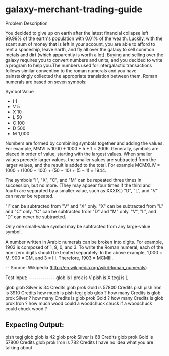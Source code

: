 # galaxy-merchant-trading-guide

Problem Description

You decided to give up on earth after the latest financial collapse left 99.99% of the earth's population with 0.01% of the wealth. Luckily, with the scant sum of money that is left in your account, you are able to afford to rent a spaceship, leave earth, and fly all over the galaxy to sell common metals and dirt (which apparently is worth a lot). Buying and selling over the galaxy requires you to convert numbers and units, and you decided to write a program to help you.The numbers used for intergalactic transactions follows similar convention to the roman numerals and you have painstakingly collected the appropriate translation between them. Roman numerals are based on seven symbols:


Symbol Value
- I 1
- V 5
- X 10
- L 50
- C 100
- D 500
- M 1,000


Numbers are formed by combining symbols together and adding the values. For example, MMVI is
1000 + 1000 + 5 + 1 = 2006. Generally, symbols are placed in order of value, starting with the largest values. When smaller values precede larger values, the smaller values are subtracted from the larger values, and the result is added to the total. For example MCMXLIV = 1000 + (1000 −
100) + (50 − 10) + (5 − 1) = 1944.


The symbols "I", "X", "C", and "M" can be repeated three times in succession, but no more. (They may appear four times if the third and fourth are separated by a smaller value, such as XXXIX.) "D", "L", and "V" can never be repeated.


"I" can be subtracted from "V" and "X" only. "X" can be subtracted from "L" and "C" only. "C" can be subtracted from "D" and "M" only. "V", "L", and "D" can never be subtracted.


Only one small-value symbol may be subtracted from any large-value symbol.


A number written in Arabic numerals can be broken into digits. For example, 1903 is composed of
1, 9, 0, and 3. To write the Roman numeral, each of the non-zero digits should be treated separately. In the above example, 1,000 = M, 900 = CM, and 3 = III. Therefore, 1903 = MCMIII.


-- Source: Wikipedia (http://en.wikipedia.org/wiki/Roman_numerals)

Test Input:
------------- glob is I prok is V pish is X tegj is L
 
glob glob Silver is 34 Credits glob prok Gold is 57800 Credits pish pish Iron is 3910 Credits
how much is pish tegj glob glob ?
how many Credits is glob prok Silver ? how many Credits is glob prok Gold ? how many Credits is glob prok Iron ?
how much wood could a woodchuck chuck if a woodchuck could chuck wood ?


Expecting Output:
---------------
pish tegj glob glob is 42
glob prok Silver is 68 Credits 
glob prok Gold is 57800 Credits 
glob prok Iron is 782 Credits
I have no idea what you are talking about
